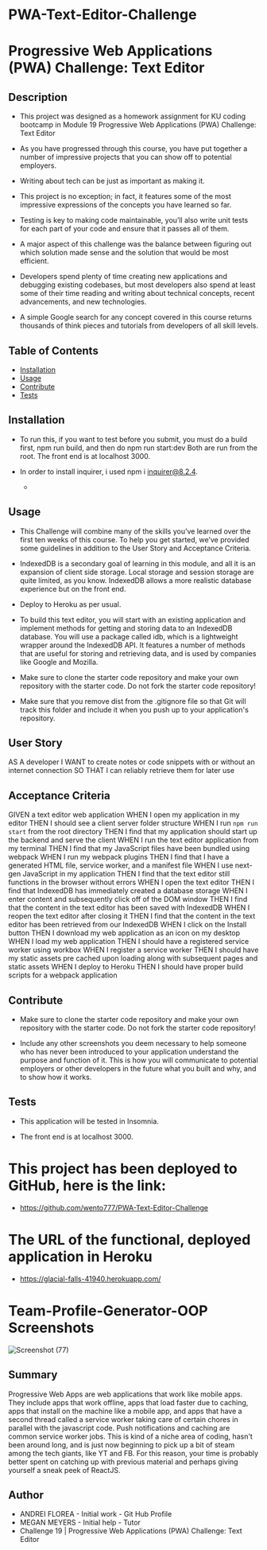 # PWA-Text-Editor-Challenge



# Progressive Web Applications (PWA) Challenge: Text Editor


 ## Description 

- This project was designed as a homework assignment for KU coding bootcamp in Module 19 Progressive Web Applications (PWA) Challenge: Text Editor

- As you have progressed through this course, you have put together a number of impressive projects that you can show off to potential employers.

-  Writing about tech can be just as important as making it.

- This project is no exception; in fact, it features some of the most impressive expressions of the concepts you have learned so far.

- Testing is key to making code maintainable, you’ll also write unit tests for each part of your code and ensure that it passes all of them.

- A major aspect of this challenge was the balance between figuring out which solution made sense and the solution that would be most efficient.

- Developers spend plenty of time creating new applications and debugging existing codebases, but most developers also spend at least some of their time reading and writing about technical concepts, recent advancements, and new technologies.

- A simple Google search for any concept covered in this course returns thousands of think pieces and tutorials from developers of all skill levels.



 ## Table of Contents

  - [Installation](#installation)
  - [Usage](#usage)
  - [Contribute](#contribute)
  - [Tests](#tests)
 
 
 
 ## Installation

  - To run this, if you want to test before you submit, you must do a build first, npm run build, and then do npm run start:dev 
Both are run from the root. The front end is at localhost 3000.

- In order to install inquirer, i used npm i inquirer@8.2.4.

  - 



## Usage

  - This Challenge will combine many of the skills you’ve learned over the first ten weeks of this course. To help you get started, we’ve provided some guidelines in addition to the User Story and Acceptance Criteria.
  
  - IndexedDB is a secondary goal of learning in this module, and all it is an expansion of client side storage. Local storage and session storage are quite limited, as you know. IndexedDB allows a more realistic database experience but on the front end. 

  - Deploy to Heroku as per usual. 

  -  To build this text editor, you will start with an existing application and implement methods for getting and storing data to an IndexedDB database. You will use a package called idb, which is a lightweight wrapper around the IndexedDB API. It features a number of methods that are useful for storing and retrieving data, and is used by companies like Google and Mozilla.

  -  Make sure to clone the starter code repository and make your own repository with the starter code. Do not fork the starter code repository!

  - Make sure that you remove dist from the .gitignore file so that Git will track this folder and include it when you push up to your application's repository.
  




## User Story

AS A developer
I WANT to create notes or code snippets with or without an internet connection
SO THAT I can reliably retrieve them for later use


## Acceptance Criteria
GIVEN a text editor web application
WHEN I open my application in my editor
THEN I should see a client server folder structure
WHEN I run `npm run start` from the root directory
THEN I find that my application should start up the backend and serve the client
WHEN I run the text editor application from my terminal
THEN I find that my JavaScript files have been bundled using webpack
WHEN I run my webpack plugins
THEN I find that I have a generated HTML file, service worker, and a manifest file
WHEN I use next-gen JavaScript in my application
THEN I find that the text editor still functions in the browser without errors
WHEN I open the text editor
THEN I find that IndexedDB has immediately created a database storage
WHEN I enter content and subsequently click off of the DOM window
THEN I find that the content in the text editor has been saved with IndexedDB
WHEN I reopen the text editor after closing it
THEN I find that the content in the text editor has been retrieved from our IndexedDB
WHEN I click on the Install button
THEN I download my web application as an icon on my desktop
WHEN I load my web application
THEN I should have a registered service worker using workbox
WHEN I register a service worker
THEN I should have my static assets pre cached upon loading along with subsequent pages and static assets
WHEN I deploy to Heroku
THEN I should have proper build scripts for a webpack application


 ## Contribute 

 - Make sure to clone the starter code repository and make your own repository with the starter code. Do not fork the starter code repository!
 
 - Include any other screenshots you deem necessary to help someone who has never been introduced to your application understand the purpose and function of it. This is how you will communicate to potential employers or other developers in the future what you built and why, and to show how it works.


## Tests

  - This application will be tested in Insomnia.
  
  - The front end is at localhost 3000.

 

  # This project has been deployed to GitHub, here is the link:

  * https://github.com/wento777/PWA-Text-Editor-Challenge


  # The URL of the functional, deployed application in Heroku
  
  * https://glacial-falls-41940.herokuapp.com/


  # Team-Profile-Generator-OOP Screenshots
 
 ![Screenshot (77)](https://user-images.githubusercontent.com/70625665/235837955-ca00d327-d660-4ee8-9ab4-5e60c01c2bba.png)


## Summary

Progressive Web Apps are web applications that work like mobile apps. They include apps that work offline, apps that load faster due to caching, apps that install on the machine like a mobile app, and apps that have a second thread called a service worker taking care of certain chores in parallel with the javascript code. Push notifications and caching are common service worker jobs. This is kind of a niche area of coding, hasn't been around long, and is just now beginning to pick up a bit of steam among the tech giants, like YT and FB. For this reason, your time is probably better spent on catching up with previous material and perhaps giving yourself a sneak peek of ReactJS. 





## Author
 * ANDREI FLOREA - Initial work - Git Hub Profile
 * MEGAN MEYERS - Initial help - Tutor
 * Challenge 19 | Progressive Web Applications (PWA) Challenge: Text Editor
